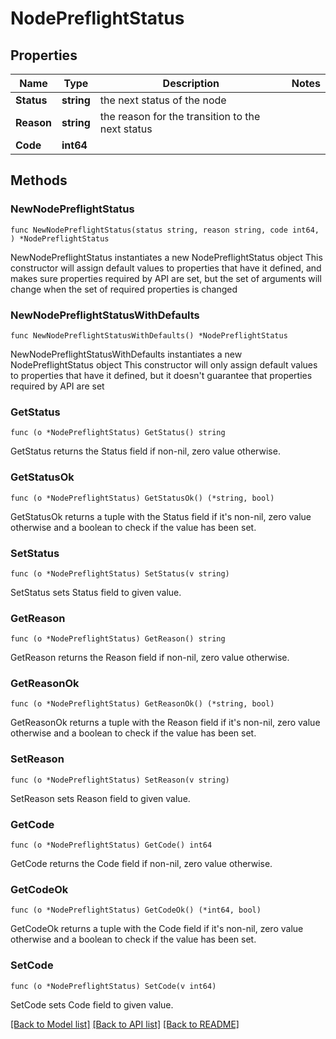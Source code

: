 # NodePreflightStatus

## Properties

Name | Type | Description | Notes
------------ | ------------- | ------------- | -------------
**Status** | **string** | the next status of the node | 
**Reason** | **string** | the reason for the transition to the next status | 
**Code** | **int64** |  | 

## Methods

### NewNodePreflightStatus

`func NewNodePreflightStatus(status string, reason string, code int64, ) *NodePreflightStatus`

NewNodePreflightStatus instantiates a new NodePreflightStatus object
This constructor will assign default values to properties that have it defined,
and makes sure properties required by API are set, but the set of arguments
will change when the set of required properties is changed

### NewNodePreflightStatusWithDefaults

`func NewNodePreflightStatusWithDefaults() *NodePreflightStatus`

NewNodePreflightStatusWithDefaults instantiates a new NodePreflightStatus object
This constructor will only assign default values to properties that have it defined,
but it doesn't guarantee that properties required by API are set

### GetStatus

`func (o *NodePreflightStatus) GetStatus() string`

GetStatus returns the Status field if non-nil, zero value otherwise.

### GetStatusOk

`func (o *NodePreflightStatus) GetStatusOk() (*string, bool)`

GetStatusOk returns a tuple with the Status field if it's non-nil, zero value otherwise
and a boolean to check if the value has been set.

### SetStatus

`func (o *NodePreflightStatus) SetStatus(v string)`

SetStatus sets Status field to given value.


### GetReason

`func (o *NodePreflightStatus) GetReason() string`

GetReason returns the Reason field if non-nil, zero value otherwise.

### GetReasonOk

`func (o *NodePreflightStatus) GetReasonOk() (*string, bool)`

GetReasonOk returns a tuple with the Reason field if it's non-nil, zero value otherwise
and a boolean to check if the value has been set.

### SetReason

`func (o *NodePreflightStatus) SetReason(v string)`

SetReason sets Reason field to given value.


### GetCode

`func (o *NodePreflightStatus) GetCode() int64`

GetCode returns the Code field if non-nil, zero value otherwise.

### GetCodeOk

`func (o *NodePreflightStatus) GetCodeOk() (*int64, bool)`

GetCodeOk returns a tuple with the Code field if it's non-nil, zero value otherwise
and a boolean to check if the value has been set.

### SetCode

`func (o *NodePreflightStatus) SetCode(v int64)`

SetCode sets Code field to given value.



[[Back to Model list]](../README.md#documentation-for-models) [[Back to API list]](../README.md#documentation-for-api-endpoints) [[Back to README]](../README.md)


